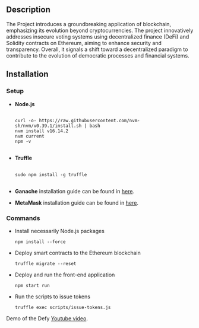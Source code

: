 ## Description

The Project introduces a groundbreaking application of blockchain, emphasizing its evolution beyond cryptocurrencies. The project innovatively addresses insecure voting systems using decentralized finance (DeFi) and Solidity contracts on Ethereum, aiming to enhance security and transparency. Overall, it signals a shift toward a decentralized paradigm to contribute to the evolution of democratic processes and financial systems.

## Installation

### Setup

- **Node.js**

    ##
      curl -o- https://raw.githubusercontent.com/nvm-sh/nvm/v0.39.1/install.sh | bash
      nvm install v16.14.2
      nvm current 
      npm -v
   ##


- **Truffle**
  ##
      sudo npm install -g truffle
  ##

- **Ganache** installation guide can be found in [here](https://www.trufflesuite.com/ganache).

- **MetaMask** installation guide can be found in [here](https://metamask.io/).

### Commands

- Install necessarily Node.js packages

      npm install --force

- Deploy smart contracts to the Ethereum blockchain

      truffle migrate --reset
      
- Deploy and run the front-end application

      npm start run
      
- Run the scripts to issue tokens

      truffle exec scripts/issue-tokens.js

Demo of the Defy  [Youtube video]().
